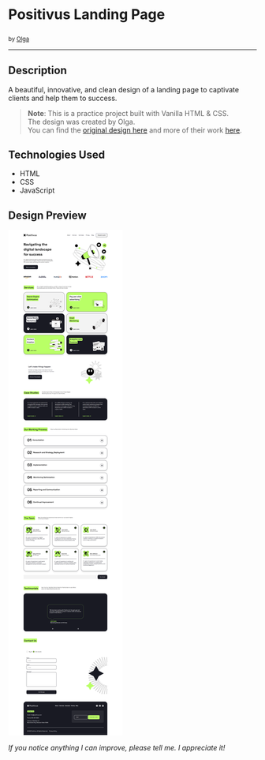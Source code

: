 # Positivus Landing Page

<sub>by [Olga](https://www.figma.com/@olgaaverchenko)</sub>

---

## Description

A beautiful, innovative, and clean design of a landing page to captivate clients and help them to success.

> **Note**: This is a practice project built with Vanilla HTML & CSS.  
> The design was created by Olga.  
> You can find the [original design here](https://www.figma.com/community/file/1230604708032389430/positivus-landing-page-design) and more of their work [here](https://www.figma.com/@olgaaverchenko).

## Technologies Used

- HTML
- CSS
- JavaScript

## Design Preview
![alt image](https://github.com/ImSandyyyy/Positivirus/blob/9a0b39a2684c6f15a24c44fc7ef20e3e9b60ae21/assets/Design%20Preview/landing%20page.png)





*If you notice anything I can improve, please tell me. I appreciate it!*
